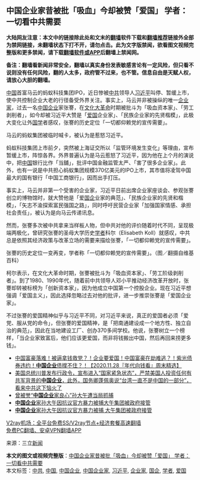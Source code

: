  <h2>中国企业家昔被批「吸血」今却被赞「爱国」 学者：一切看中共需要</h2> <p class="notice"><b>大陆网友注意：本文中的链接除此处和文末的<a href="https://github.com/bannedbook/fanqiang" >翻墙</a>软件下载和<a href="https://github.com/killgcd/justmysocks/blob/master/README.md">翻墙推荐</a>链接外全部为禁网链接，未翻墙状态下打不开，请勿点击。此为文字版禁闻，欲看图文视频完整版和更多禁闻，请下载<a href="https://github.com/bannedbook/fanqiang">翻墙软件或APP</a>后翻墙上禁闻网。</p><p>备注：翻墙看新闻非常安全，翻墙以真实身份发表敏感言论有一定风险，但只看不说则没有任何风险，翻的人太多，政府管不过来，也不管。信息自由是天赋人权，请放心大胆的翻墙。</b></p>  <div class="entry"> <p><span class='wp_keywordlink_affiliate'><a href="https://www.bannedbook.org/" title="中国" target="_blank">中国</a></span>首富马云的蚂蚁科技集团IPO，近日惨被<a href="https://www.bannedbook.org/bnews/tag/%e4%b8%ad%e5%85%b1/" class="st_tag internal_tag" rel="tag" title="标签 中共 下的日志">中共</a>领导人<a href="https://www.bannedbook.org/bnews/tag/%e4%b9%a0%e8%bf%91%e5%b9%b3/" class="st_tag internal_tag" rel="tag" title="标签 习近平 下的日志">习近平</a>叫停、暂缓上市，使中共控制企业大老的行径备受外界关注。事实上，马云并非被操纵的唯一<a href="https://www.bannedbook.org/bnews/tag/%e4%bc%81%e4%b8%9a%e5%ae%b6/" class="st_tag internal_tag" rel="tag" title="标签 企业家 下的日志">企业家</a>，过去一名<a href="https://www.bannedbook.org/bnews/tag/%E4%B8%AD%E5%9B%BD%E4%BC%81%E4%B8%9A/" class="st_tag internal_tag" rel="tag" title="标签 中国企业 下的日志">中国企业</a>家张謇，在<span class='wp_keywordlink'><a href="https://www.bannedbook.org/forum2/topic973.html" title="《文化大革命：历史真相和集体记忆》" target="_blank">文化大革命</a></span>时期被批斗为「吸血资本家」、「劳工剥削者」，如今却被习近平大赞是「<a href="https://www.bannedbook.org/bnews/tag/%E7%88%B1%E5%9B%BD/" class="st_tag internal_tag" rel="tag" title="标签 爱国 下的日志">爱国</a>企业家」、「民族企业家的先贤楷模」，此极大变化让外<span class='wp_keywordlink'><a href="https://www.bannedbook.org/forum24/" title="国学传统文化禁书" target="_blank">国学</a></span>者感叹，张謇的历史定位「一切都仰赖党的宣传需要」。</p> <p>马云的蚂蚁集团被临时喊卡，被认为是惹怒习近平。</p> <p>蚂蚁科技集团上市前夕，突然被上海证交所以「监管环境发生变化」等理由，宣布暂缓上市，阵惊各界。外界普遍认为是马云惹怒了习近平，因为他在上个月的演说中，把<a href="https://www.bannedbook.org/bnews/tag/%E4%B8%AD%E5%9B%BD/" class="st_tag internal_tag" rel="tag" title="标签 中国 下的日志">中国</a>银行比作「当舖」，批评中国金融监管太严、「害了很多企业家」。此外，也有一说是中共担心蚂蚁集团规模370亿美元的IPO上市，其市值将凌驾中国最大的国有银行「中国工商银行」，因而出手打压。</p>  <p>事实上，马云并非第一个受害的企业家，习近平日前出席企业家座谈会、参观张謇创立的博物馆时，就大赞他是「爱<a href="https://www.bannedbook.org/bnews/tag/%E5%9B%BD%E4%BC%81/" class="st_tag internal_tag" rel="tag" title="标签 国企 下的日志">国企</a>业家的典范」、「民族企业家的先贤和楷模」，「矢志不渝探索富民强国之路」，同时呼吁民营企业家「加强国家情感、承担社会责任」，被认为是向马云传递讯息。</p> <p>然而，张謇多次被中共拿来当样板人物，但中共对他的评价随着时代不同，呈现极端两极化，曾研究张謇的圣母大学历史<a href="https://www.bannedbook.org/bnews/tag/%e5%ad%a6%e8%80%85/" class="st_tag internal_tag" rel="tag" title="标签 学者 下的日志">学者</a>科尔（Elisabeth Koll）就感叹，中共总是依照其经济政策与改革立场的需要来描绘张謇，「一切都仰赖党的宣传需要」。</p> <p>张謇的历史定位一变再变，学者称「一切都仰赖党的宣传需要」。（图／翻摄自维基百科）</p>  <p>柯尔表示，在文化大革命时期，张謇被批斗为「吸血资本家」、「劳工阶级剥削者」。到了1980、1990年代，随着前中共领导人邓小平推动经济改革开放时，张謇却转被标榜为「创新资本家」，因为他成立中国第一个控股企业。现在习近平想强调「爱国主义」，因此选择忽略过去对他的批评，进一步推崇张謇是「爱国企业家」。</p> <p>不过张謇的爱国精神似乎与习近平不同，对习近平来说，真正的爱国者必须「爱党、服从党的命令」，但张謇的爱国精神，是「把南通建设成一个地方性、独立自治的典范」，因此在当地建设工厂、创办370多间学校。他说，张謇树立一个榜样，「当企业家致富后，他们应该更爱国，而非将钱搬出中国，然后再回来捞更多钱」。</p> <ul class='op-related-articles' title='相关阅读'> <li><a href='https://www.bannedbook.org/bnews/taiwannews/20201128/1438648.html' target='_blank'>中国富豪落难！被逼拿钱救党？！企业要爱国！中国富豪在劫难逃？！紫光债券违约！<b>中国企业</b>债撑不住？！【2020.11.28『年代向钱看』周末精选】</a></li> <li><a href='https://www.bannedbook.org/bnews/bannedvideo/20201114/1431092.html' target='_blank'>美国总统川普发布行政令，宣布进入“国家紧急状态”，严禁美国人投资任何有共军背景的<b>中国企业</b>，此外，国务卿蓬佩奥说“台湾一直不是中国的一部分”，看来中共这下恼火了</a></li> <li><a href='https://www.bannedbook.org/bnews/bannedvideo/20201113/1430304.html' target='_blank'>曾被誉“<b>中国企业</b>家良心”孙大午遭当局抓捕</a></li> <li><a href='https://www.bannedbook.org/bnews/baitai/20201111/1429534.html' target='_blank'><b>中国企业</b>家孙大午因抗议官方暴力被捕大午集团被政府接管</a></li> <li><a href='https://www.bannedbook.org/bnews/headline/20201111/1429413.html' target='_blank'><b>中国企业</b>家孙大午因抗议官方暴力被捕 大午集团被政府接管</a></li> </ul> <p class="texttj"> <a href="https://www.bannedbook.org/forum23/topic22702.html" target="_blank">V2ray机场：全平台免费SS/V2ray节点+经济套餐高速翻墙</a><br/> <a href="https://github.com/bannedbook/fanqiang/wiki/%E7%A6%81%E9%97%BB%E7%BD%91%E5%AE%89%E5%8D%93%E7%BF%BB%E5%A2%99%E6%96%B0%E9%97%BBAPP" target="_blank">免费PC翻墙、安卓VPN翻墙APP</a></p><p> 来源：三立<span class='wp_keywordlink_affiliate'><a href="https://www.bannedbook.org/" title="新闻">新闻</a></span> </p> <a name='sharetosocial'></a>       <div><b>本文的图文或视频完整版</b>：<a href='https://www.bannedbook.org/bnews/cbnews/20201130/1439254.html'>中国企业家昔被批「吸血」今却被赞「爱国」 学者：一切看中共需要</a></div>  </div><!--END ENTRY--> <div class="postfooter"> <div>本文标签：<a href="https://www.bannedbook.org/bnews/tag/%e4%b8%ad%e5%85%b1/" rel="tag">中共</a>, <a href="https://www.bannedbook.org/bnews/tag/%E4%B8%AD%E5%9B%BD/" rel="tag">中国</a>, <a href="https://www.bannedbook.org/bnews/tag/%E4%B8%AD%E5%9B%BD%E4%BC%81%E4%B8%9A/" rel="tag">中国企业</a>, <a href="https://www.bannedbook.org/bnews/tag/%e4%b8%ad%e5%9b%bd%e4%bc%81%e4%b8%9a%e5%ae%b6/" rel="tag">中国企业家</a>, <a href="https://www.bannedbook.org/bnews/tag/%e4%b9%a0%e8%bf%91%e5%b9%b3/" rel="tag">习近平</a>, <a href="https://www.bannedbook.org/bnews/tag/%e4%bc%81%e4%b8%9a%e5%ae%b6/" rel="tag">企业家</a>, <a href="https://www.bannedbook.org/bnews/tag/%E5%9B%BD%E4%BC%81/" rel="tag">国企</a>, <a href="https://www.bannedbook.org/bnews/tag/%e5%ad%a6%e8%80%85/" rel="tag">学者</a>, <a href="https://www.bannedbook.org/bnews/tag/%E7%88%B1%E5%9B%BD/" rel="tag">爱国</a></div>  </div><!--END POSTFOOTER--> 